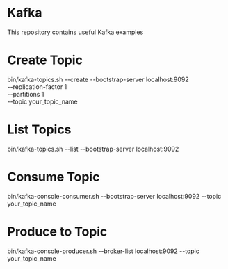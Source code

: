 # Kafka
This repository contains useful Kafka examples


# Create Topic
bin/kafka-topics.sh --create --bootstrap-server localhost:9092 \
--replication-factor 1 \
--partitions 1 \
--topic your_topic_name

# List Topics
bin/kafka-topics.sh --list --bootstrap-server localhost:9092

# Consume Topic 
bin/kafka-console-consumer.sh --bootstrap-server localhost:9092 --topic your_topic_name

# Produce to Topic
bin/kafka-console-producer.sh --broker-list localhost:9092 --topic your_topic_name
